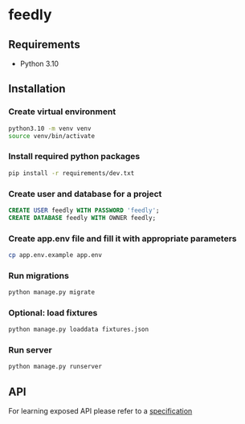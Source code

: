 # feedly

## Requirements

- Python 3.10

## Installation

### Create virtual environment

```bash
python3.10 -m venv venv
source venv/bin/activate
```

### Install required python packages

```bash
pip install -r requirements/dev.txt
```

### Create user and database for a project
```sql
CREATE USER feedly WITH PASSWORD 'feedly';
CREATE DATABASE feedly WITH OWNER feedly;
```

### Create app.env file and fill it with appropriate parameters
```bash
cp app.env.example app.env
```

### Run migrations
```bash
python manage.py migrate
```

### Optional: load fixtures
```bash
python manage.py loaddata fixtures.json
```

### Run server
```bash
python manage.py runserver
```

## API
For learning exposed API please refer to a [specification](./openapi.yaml)